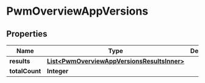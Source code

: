 

# PwmOverviewAppVersions


## Properties

| Name | Type | Description | Notes |
|------------ | ------------- | ------------- | -------------|
|**results** | [**List&lt;PwmOverviewAppVersionsResultsInner&gt;**](PwmOverviewAppVersionsResultsInner.md) |  |  |
|**totalCount** | **Integer** |  |  |



